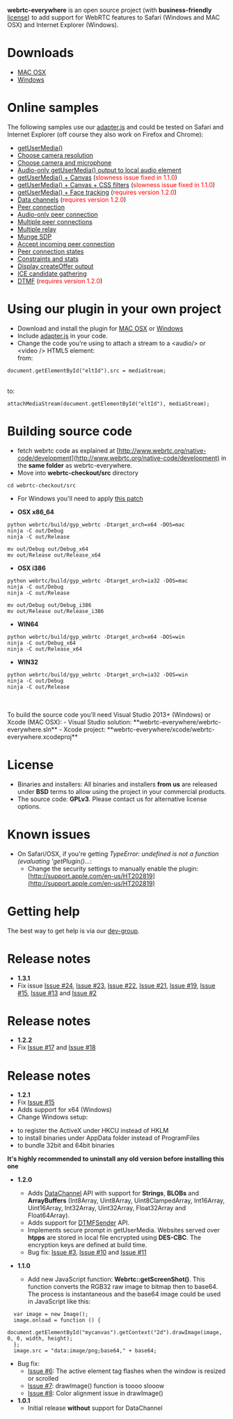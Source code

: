 **webrtc-everywhere** is an open source project (with **business-friendly** <a href="#license">license</a>) to add support for WebRTC features to Safari (Windows and MAC OSX) and Internet Explorer (Windows).

# Downloads
 - <a href="https://doubango.org/webrtc/webrtc-everywhere-i386-10.4.dmg" target="_blank">MAC OSX</a> 
 - <a href="https://doubango.org/webrtc/setup.exe" target="_blank">Windows</a>

# Online samples 
The following samples use our <a href="https://github.com/sarandogou/webrtc/blob/master/samples/web/js/adapter.js" target="_blank">adapter.js</a> and could be tested on Safari and Internet Explorer (off course they also work on Firefox and Chrome): 
 - <a href="https://doubango.org/webrtc/samples/web/content/getusermedia" target="_blank">getUserMedia()</a>
 - <a href="https://doubango.org/webrtc/samples/web/content/getusermedia-resolution" target="_blank">Choose camera resolution</a>
 - <a href="https://doubango.org/webrtc/samples/web/content/getusermedia-source" target="_blank">Choose camera and microphone</a>
 - <a href="https://doubango.org/webrtc/samples/web/content/getusermedia-audio" target="_blank">Audio-only getUserMedia() output to local audio element</a>
 - <a href="https://doubango.org/webrtc/samples/web/content/getusermedia-canvas" target="_blank">getUserMedia() + Canvas</a> (<font color="red">slowness issue fixed in 1.1.0</font>)
 - <a href="https://doubango.org/webrtc/samples/web/content/getusermedia-filter" target="_blank">getUserMedia() + Canvas + CSS filters</a> (<font color="red">slowness issue fixed in 1.1.0</font>)
 - <a href="https://doubango.org/webrtc/samples/web/content/face" target="_blank">getUserMedia() + Face tracking</a> (<font color="red">requires version 1.2.0</font>)
 - <a href="https://doubango.org/webrtc/samples/web/content/datachannel" target="_blank">Data channels</a> (<font color="red">requires version 1.2.0</font>)
 - <a href="https://doubango.org/webrtc/samples/web/content/peerconnection" target="_blank">Peer connection</a>
 - <a href="https://doubango.org/webrtc/samples/web/content/peerconnection-audio" target="_blank">Audio-only peer connection</a>
 - <a href="https://doubango.org/webrtc/samples/web/content/multiple" target="_blank">Multiple peer connections</a>
 - <a href="https://doubango.org/webrtc/samples/web/content/multiple-relay" target="_blank">Multiple relay</a>
 - <a href="https://doubango.org/webrtc/samples/web/content/munge-sdp" target="_blank">Munge SDP</a>
 - <a href="https://doubango.org/webrtc/samples/web/content/pr-answer" target="_blank">Accept incoming peer connection</a>
 - <a href="https://doubango.org/webrtc/samples/web/content/peerconnection-states" target="_blank">Peer connection states</a>
 - <a href="https://doubango.org/webrtc/samples/web/content/constraints" target="_blank">Constraints and stats</a>
 - <a href="https://doubango.org/webrtc/samples/web/content/create-offer" target="_blank">Display createOffer output</a>
 - <a href="https://doubango.org/webrtc/samples/web/content/trickle-ice" target="_blank">ICE candidate gathering</a>
 - <a href="https://doubango.org/webrtc/samples/web/content/trickle-ice" target="_blank">DTMF</a> (<font color="red">requires version 1.2.0</font>)
 


# Using our plugin in your own project
 - Download and install the plugin for <a href="https://doubango.org/webrtc/webrtc-everywhere-i386-10.4.dmg" target="_blank">MAC OSX</a> or <a href="https://doubango.org/webrtc/setup.exe" target="_blank">Windows</a>
 - Include <a href="https://github.com/sarandogou/webrtc/blob/master/samples/web/js/adapter.js" target="_blank">adapter.js</a> in your code.
 - Change the code you're using to attach a stream to a &lt;audio/&gt; or &lt;video /&gt; HTML5 element: <br />
 from:
 ```
 document.getElementById("eltId").src = mediaStream;
  ```
 <br /> to:
  ```
 attachMediaStream(document.getElementById("eltId"), mediaStream);
  ```

# Building source code
 - fetch webrtc code as explained at [http://www.webrtc.org/native-code/development](http://www.webrtc.org/native-code/development) in the **same folder** as webrtc-everywhere.
 - Move into **webrtc-checkout/src** directory <br />
 ```
 cd webrtc-checkout/src
 ```
 - For Windows you'll need to apply [this patch](/webrtc_win.patch)

 - **OSX x86_64**<br />
 ```
 python webrtc/build/gyp_webrtc -Dtarget_arch=x64 -DOS=mac
 ninja -C out/Debug
 ninja -C out/Release

 mv out/Debug out/Debug_x64
 mv out/Release out/Release_x64
 ```
 
 - **OSX i386**<br />
 ```
 python webrtc/build/gyp_webrtc -Dtarget_arch=ia32 -DOS=mac
 ninja -C out/Debug
 ninja -C out/Release

 mv out/Debug out/Debug_i386
 mv out/Release out/Release_i386
 ```
 
 - **WIN64**<br />
 ```
 python webrtc/build/gyp_webrtc -Dtarget_arch=x64 -DOS=win
 ninja -C out/Debug_x64
 ninja -C out/Release_x64
 ```
 
 - **WIN32**<br />
 ```
 python webrtc/build/gyp_webrtc -Dtarget_arch=ia32 -DOS=win
 ninja -C out/Debug
 ninja -C out/Release
 ```
 
<br />
<br />
To build the source code you'll need Visual Studio 2013+ (Windows) or Xcode (MAC OSX):
  - Visual Studio solution: **webrtc-everywhere/webrtc-everywhere.sln**
  - Xcode project: **webrtc-everywhere/xcode/webrtc-everywhere.xcodeproj**

# License
 - Binaries and installers: All binaries and installers **from us** are released under **BSD** terms to allow using the project in your commercial products.
 - The source code: **GPLv3**. Please contact us for alternative license options.

# Known issues
 - On Safari/OSX, if you're getting *TypeError: undefined is not a function (evaluating 'getPlugin()...*:
 	- Change the security settings to manually enable the plugin: [http://support.apple.com/en-us/HT202819](http://support.apple.com/en-us/HT202819)

# Getting help
The best way to get help is via our <a href="https://groups.google.com/forum/#!forum/webrtc-everywhere" target="_blank">dev-group</a>.

# Release notes
 - **1.3.1**
  - Fix issue [Issue #24](../../issues/24), [Issue #23](../../issues/23), [Issue #22](../../issues/22), [Issue #21](../../issues/21), [Issue #19](../../issues/19), [Issue #15](../../issues/15), [Issue #13](../../issues/13) and [Issue #2](../../issues/2)

# Release notes
 - **1.2.2**
  - Fix [Issue #17](../../issues/17) and [Issue #18](../../issues/18)
  
# Release notes
 - **1.2.1**
  - Fix [Issue #15](../../issues/15)
  - Adds support for x64 (Windows)
  - Change Windows setup:
   * to register the ActiveX under HKCU instead of HKLM
   * to install binaries under AppData folder instead of ProgramFiles
   * to bundle 32bit and 64bit binaries

**It's highly recommended to uninstall any old version before installing this one**

 - **1.2.0**
 	- Adds <a href="http://www.w3.org/TR/webrtc/#idl-def-RTCDataChannel" target="_blank">DataChannel</a> API with support for **Strings**, **BLOBs** and **ArrayBuffers** (Int8Array, Uint8Array, Uint8ClampedArray, Int16Array, Uint16Array, Int32Array, Uint32Array, Float32Array and Float64Array).
 	- Adds support for <a href="http://www.w3.org/TR/webrtc/#rtcdtmfsender" target="_blank">DTMFSender</a> API.
 	- Implements secure prompt in getUserMedia. Websites served over **htpps** are stored in local file encrypted using **DES-CBC**. The encryption keys are defined at build time.
   - Bug fix: [Issue #3](../../issues/3), [Issue #10](../../issues/10) and [Issue #11](../../issues/11)

 - **1.1.0**
	- Add new JavaScript function: <b>Webrtc::getScreenShot()</b>. This function converts the RGB32 raw image to bitmap then to base64. The process is instantaneous and the base64 image could be used in JavaScript like this:
  ```
	var image = new Image();
	image.onload = function () {
		document.getElementById("mycanvas").getContext("2d").drawImage(image, 0, 0, width, height);
	};
	image.src = "data:image/png;base64," + base64;
  ```
   - Bug fix:
    	- [Issue #6](../../issues/6): The active element tag flashes when the window is resized or scrolled
    	- [Issue #7](../../issues/7): drawImage() function is toooo slooow
    	- [Issue #8](../../issues/8): Color alignment issue in drawImage()
 - **1.0.1**
	- Initial release **without** support for DataChannel
